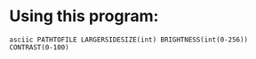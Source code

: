 Using this program:
===
```asciic PATHTOFILE LARGERSIDESIZE(int) BRIGHTNESS(int(0-256)) CONTRAST(0-100)```